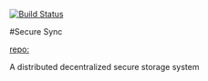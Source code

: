 [![Build Status](https://travis-ci.org/nerditall/SecureSync.svg?branch=master)](https://travis-ci.org/nerditall/SecureSync)

#Secure Sync

[repo:](https://github.com/nerditall/SecureSync.git)


A distributed decentralized secure storage system
